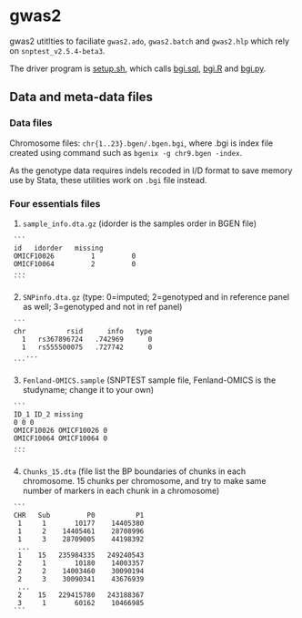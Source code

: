 # gwas2

gwas2 utitlties to faciliate `gwas2.ado`, `gwas2.batch` and `gwas2.hlp` which rely on `snptest_v2.5.4-beta3`.

The driver program is [setup.sh](setup.sh), which calls [bgi.sql](bgi.sql), [bgi.R](bgi.R) and [bgi.py](bgi.py).

## Data and meta-data files

### Data files

Chromosome files: `chr{1..23}.bgen/.bgen.bgi`, where .bgi is index file created using command such as `bgenix -g chr9.bgen -index`.

As the genotype data requires indels recoded in I/D format to save memory use by Stata, these utilities work on `.bgi` file instead.

###  Four essentials files

   1. `sample_info.dta.gz` (idorder is the samples order in BGEN file)

     ```
     id   idorder   missing
     OMICF10026         1         0
     OMICF10064         2         0
     ...
     ```

   2. `SNPinfo.dta.gz` (type: 0=imputed; 2=genotyped and in reference panel as well; 3=genotyped and not in ref panel)

     ```
     chr          rsid      info   type
       1   rs367896724   .742969      0
       1   rs555500075   .727742      0
        ...
     ```

   3. `Fenland-OMICS.sample` (SNPTEST sample file, Fenland-OMICS is the studyname; change it to your own)


     ```
     ID_1 ID_2 missing
     0 0 0
     OMICF10026 OMICF10026 0
     OMICF10064 OMICF10064 0
     ...
     ```

   4. `Chunks_15.dta` (file list the BP boundaries of chunks in each chromosome. 15 chunks per chromosome, and try to make same number of markers in each chunk in a chromosome)

     ```
     CHR   Sub         P0          P1
      1     1       10177    14405380
      1     2    14405461    28708996
      1     3    28709005    44198392
      ...
      1    15   235984335   249240543
      2     1       10180    14003357
      2     2    14003460    30090194
      2     3    30090341    43676939
      ...
      2    15   229415780   243188367
      3     1       60162    10466985
     ```
